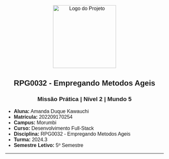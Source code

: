 <style>
.custom-font {
  font-family: 'Arial', sans-serif; 
  font-size: 16px;
}
</style>

<div class="custom-font">

<p align="center">
<img src="https://i.pinimg.com/originals/1a/21/6f/1a216fb0afdce66e7ffd9c9dbfce393b.jpg" alt="Logo do Projeto" width="200"/>
</p>
<h2 align="center">RPG0032  - Empregando Metodos Ageis</h2>
<h3 align="center">Missão Prática | Nível 2 | Mundo 5</h3>

* **Aluna:** Amanda Duque Kawauchi
* **Matrícula:** 202209170254
* **Campus:** Morumbi
* **Curso:** Desenvolvimento Full-Stack
* **Disciplina:** RPG0032  - Empregando Metodos Ageis
* **Turma:** 2024.3
* **Semestre Letivo:** 5º Semestre

<div style="page-break-before: always;"></div>

---